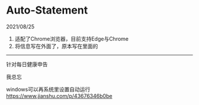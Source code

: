 # Auto-Statement


2021/08/25
1. 适配了Chrome浏览器，目前支持Edge与Chrome
2. 将信息写在外面了，原本写在里面的

----------------------------------
针对每日健康申告

我总忘

windows可以再系统里设置自动运行 https://www.jianshu.com/p/43676346b0be

